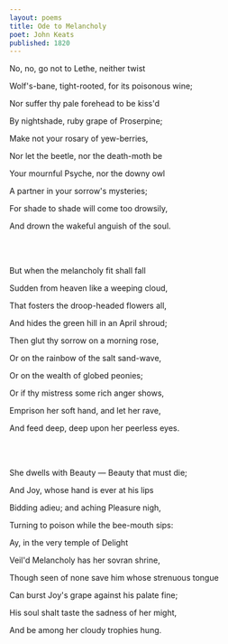```yaml
---
layout: poems
title: Ode to Melancholy
poet: John Keats
published: 1820
---
```

No, no, go not to Lethe, neither twist

Wolf's-bane, tight-rooted, for its poisonous wine;

Nor suffer thy pale forehead to be kiss'd

By nightshade, ruby grape of Proserpine;

 Make not your rosary of yew-berries,

Nor let the beetle, nor the death-moth be

Your mournful Psyche, nor the downy owl

A partner in your sorrow's mysteries;

For shade to shade will come too drowsily,

And drown the wakeful anguish of the soul.

<br/><br/>

But when the melancholy fit shall fall

Sudden from heaven like a weeping cloud,

That fosters the droop-headed flowers all,

And hides the green hill in an April shroud;

Then glut thy sorrow on a morning rose,

Or on the rainbow of the salt sand-wave,

Or on the wealth of globed peonies;

Or if thy mistress some rich anger shows,

Emprison her soft hand, and let her rave,

And feed deep, deep upon her peerless eyes.

<br/><br/>

She dwells with Beauty — Beauty that must die;

And Joy, whose hand is ever at his lips

Bidding adieu; and aching Pleasure nigh,

Turning to poison while the bee-mouth sips:

Ay, in the very temple of Delight

Veil'd Melancholy has her sovran shrine,

Though seen of none save him whose strenuous tongue

Can burst Joy's grape against his palate fine;

His soul shalt taste the sadness of her might,

And be among her cloudy trophies hung.

